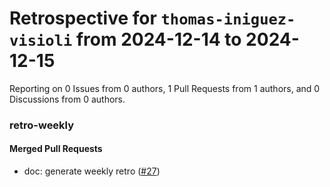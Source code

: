 # Retrospective for `thomas-iniguez-visioli` from 2024-12-14 to 2024-12-15

Reporting on 0 Issues from 0 authors, 1 Pull Requests from 1 authors, and 0 Discussions from 0 authors.


### retro-weekly

#### Merged Pull Requests

- doc: generate weekly retro ([#27](https://github.com/thomas-iniguez-visioli/retro-weekly/pull/27))